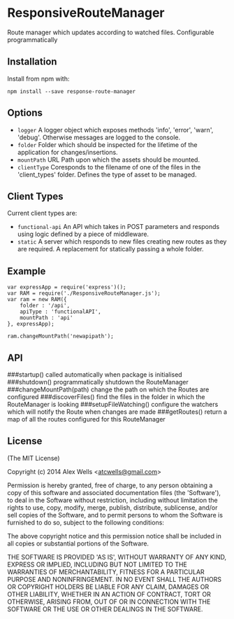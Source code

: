 # ResponsiveRouteManager

Route manager which updates according to watched files. Configurable programmatically

## Installation

Install from npm with:

    npm install --save response-route-manager

## Options

  - `logger` A logger object which exposes methods 'info', 'error', 'warn', 'debug'. Otherwise messages are logged to the console.
  - `folder` Folder which should be inspected for the lifetime of the application for changes/insertions.
  - `mountPath` URL Path upon which the assets should be mounted.
  - `clientType` Coresponds to the filename of one of the files in the 'client_types' folder. Defines the type of asset to be managed.
  
## Client Types  

Current client types are:

  - `functional-api` An API which takes in POST parameters and responds using logic defined by a piece of middleware.
  - `static` A server which responds to new files creating new routes as they are required. A replacement for statically passing a whole folder.

## Example

    var expressApp = require('express')();
    var RAM = require('./ResponsiveRouteManager.js');
    var ram = new RAM({
        folder : '/api',
        apiType : 'functionalAPI',
        mountPath : 'api'
    }, expressApp);

    ram.changeMountPath('newapipath');

## API

###startup()
called automatically when package is initialised
###shutdown()
programmatically shutdown the RouteManager
###changeMountPath(path)
change the path on which the Routes are configured
###discoverFiles()
find the files in the folder in which the RouteManager is looking
###setupFileWatching()
configure the watchers which will notify the Route when changes are made
###getRoutes()
return a map of all the routes configured for this RouteManager

## License 

(The MIT License)

Copyright (c) 2014 Alex Wells &lt;atcwells@gmail.com&gt;

Permission is hereby granted, free of charge, to any person obtaining
a copy of this software and associated documentation files (the
'Software'), to deal in the Software without restriction, including
without limitation the rights to use, copy, modify, merge, publish,
distribute, sublicense, and/or sell copies of the Software, and to
permit persons to whom the Software is furnished to do so, subject to
the following conditions:

The above copyright notice and this permission notice shall be
included in all copies or substantial portions of the Software.

THE SOFTWARE IS PROVIDED 'AS IS', WITHOUT WARRANTY OF ANY KIND,
EXPRESS OR IMPLIED, INCLUDING BUT NOT LIMITED TO THE WARRANTIES OF
MERCHANTABILITY, FITNESS FOR A PARTICULAR PURPOSE AND NONINFRINGEMENT.
IN NO EVENT SHALL THE AUTHORS OR COPYRIGHT HOLDERS BE LIABLE FOR ANY
CLAIM, DAMAGES OR OTHER LIABILITY, WHETHER IN AN ACTION OF CONTRACT,
TORT OR OTHERWISE, ARISING FROM, OUT OF OR IN CONNECTION WITH THE
SOFTWARE OR THE USE OR OTHER DEALINGS IN THE SOFTWARE.